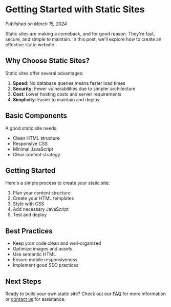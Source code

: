 # Getting Started with Static Sites

*Published on March 15, 2024*

Static sites are making a comeback, and for good reason. They're fast, secure, and simple to maintain. In this post, we'll explore how to create an effective static website.

## Why Choose Static Sites?

Static sites offer several advantages:

1. **Speed**: No database queries means faster load times
2. **Security**: Fewer vulnerabilities due to simpler architecture
3. **Cost**: Lower hosting costs and server requirements
4. **Simplicity**: Easier to maintain and deploy

## Basic Components

A good static site needs:

- Clean HTML structure
- Responsive CSS
- Minimal JavaScript
- Clear content strategy

## Getting Started

Here's a simple process to create your static site:

1. Plan your content structure
2. Create your HTML templates
3. Style with CSS
4. Add necessary JavaScript
5. Test and deploy

## Best Practices

- Keep your code clean and well-organized
- Optimize images and assets
- Use semantic HTML
- Ensure mobile responsiveness
- Implement good SEO practices

## Next Steps

Ready to build your own static site? Check out our [FAQ](/faq.html) for more information or [contact us](/contact.html) for assistance. 